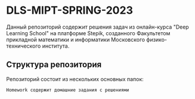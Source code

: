 # DLS-MIPT-SPRING-2023

Данный репозиторий содержит решения задач из онлайн-курса "Deep Learning School" на платформе Stepik, созданного Факультетом прикладной математики и информатики Московского физико-технического института.

## Структура репозитория

Репозиторий состоит из нескольких основных папок:

    Homework содержит домашние задания с решениями
    
